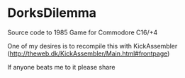 # DorksDilemma
Source code to 1985 Game for Commodore C16/+4

One of my desires is to recompile this with KickAssembler (http://theweb.dk/KickAssembler/Main.html#frontpage)

If anyone beats me to it please share
